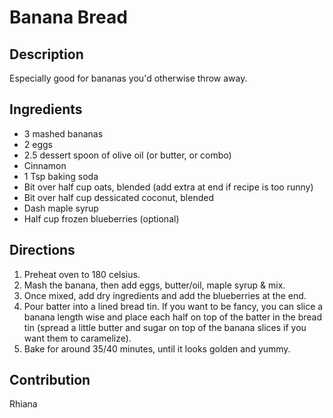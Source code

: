 # Banana Bread

## Description
Especially good for bananas you'd otherwise throw away.

## Ingredients
- 3 mashed bananas
- 2 eggs
- 2.5 dessert spoon of olive oil (or butter, or combo)
- Cinnamon
- 1 Tsp baking soda
- Bit over half cup oats, blended (add extra at end if recipe is too runny)
- Bit over half cup dessicated coconut, blended
- Dash maple syrup
- Half cup frozen blueberries (optional)

## Directions
1. Preheat oven to 180 celsius.
2. Mash the banana, then add eggs, butter/oil, maple syrup & mix.
3. Once mixed, add dry ingredients and add the blueberries at the end.
4. Pour batter into a lined bread tin. If you want to be fancy, you can slice a banana length wise and place each half on top of the batter in the bread tin (spread a little butter and sugar on top of the banana slices if you want them to caramelize).
5. Bake for around 35/40 minutes, until it looks golden and yummy.

## Contribution
Rhiana
